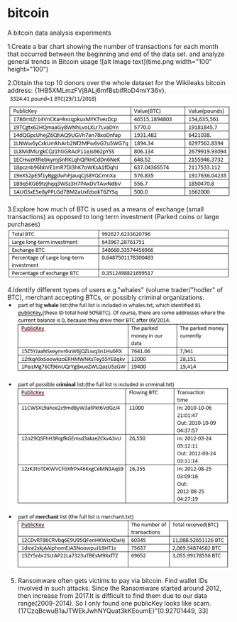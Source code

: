 # bitcoin
A bitcoin data analysis experiments

1.Create a bar chart showing the number of transactions for each month that occurred between the beginning and end of the data set. and analyze general trends in Bitcoin usage
![alt Image text](time.png width="100" height="100")

2.Obtain the top 10 donors over the whole dataset for the Wikileaks bitcoin address: {1HB5XMLmzFVj8ALj6mfBsbifRoD4miY36v}.
![Image](donors.png)

3.Explore how much of BTC is used as a means of exchange (small transactions) as opposed to long term investment (Parked coins or large purchases)
![alt Image text](Invest.png)

4.Identify different types of users e.g."whales" (volume trader/"hodler" of BTC), merchant accepting BTCs, or possibly criminal organizations.
![alt Image text](type.png)

5. Ransomware often gets victims to pay via bitcoin. Find wallet IDs involved in such attacks.
Since  the Ransomware started around 2012, then increase from 2017.It is difficult to find them due to our data range(2009-2014). So I only found one publicKey looks like scam.  
{17CzqBcwuB1aJTWEkJwhNYQuat3kKEoumE}"[0.92701449, 33]

